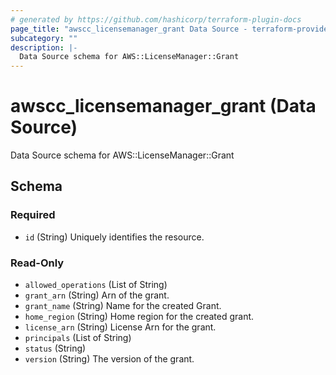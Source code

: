 ```yaml
---
# generated by https://github.com/hashicorp/terraform-plugin-docs
page_title: "awscc_licensemanager_grant Data Source - terraform-provider-awscc"
subcategory: ""
description: |-
  Data Source schema for AWS::LicenseManager::Grant
---
```


# awscc_licensemanager_grant (Data Source)

Data Source schema for AWS::LicenseManager::Grant



<!-- schema generated by tfplugindocs -->
## Schema

### Required

- `id` (String) Uniquely identifies the resource.

### Read-Only

- `allowed_operations` (List of String)
- `grant_arn` (String) Arn of the grant.
- `grant_name` (String) Name for the created Grant.
- `home_region` (String) Home region for the created grant.
- `license_arn` (String) License Arn for the grant.
- `principals` (List of String)
- `status` (String)
- `version` (String) The version of the grant.
